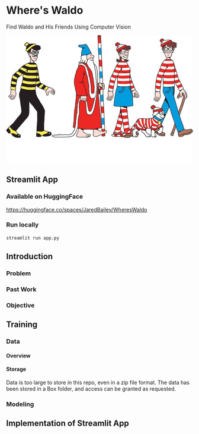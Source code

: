 # Where's Waldo
Find Waldo and His Friends Using Computer Vision

![Image](https://github.com/JaredBaileyDuke/wheres-waldo/blob/main/images/Waldo_Friends.jpg)

## Streamlit App
### Available on HuggingFace
https://huggingface.co/spaces/JaredBailey/WheresWaldo

### Run locally
```bash
streamlit run app.py
```

## Introduction
### Problem

### Past Work

### Objective

## Training
### Data
#### Overview

#### Storage
Data is too large to store in this repo, even in a zip file format. The data has been stored in a Box folder, and access can be granted as requested.

### Modeling

## Implementation of Streamlit App